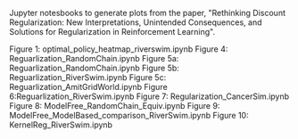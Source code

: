Jupyter notesbooks to generate plots from the paper, "Rethinking Discount Regularization: New Interpretations, Unintended Consequences, and Solutions for Regularization in Reinforcement Learning".

Figure 1: optimal_policy_heatmap_riverswim.ipynb
Figure 4: Reguarlization_RandomChain.ipynb
Figure 5a: Reguarlization_RandomChain.ipynb
Figure 5b: Reguarlization_RiverSwim.ipynb
Figure 5c: Reguarlization_AmitGridWorld.ipynb
Figure 6:Reguarlization_RiverSwim.ipynb
Figure 7: Regularization_CancerSim.ipynb
Figure 8: ModelFree_RandomChain_Equiv.ipynb
Figure 9: ModelFree_ModelBased_comparison_RiverSwim.ipynb
Figure 10: KernelReg_RiverSwim.ipynb
